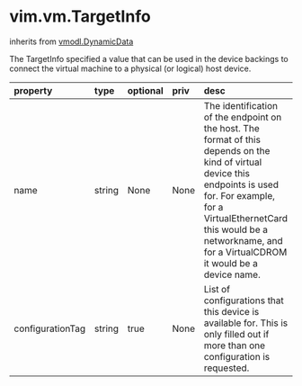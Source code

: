 vim.vm.TargetInfo
=================
inherits from [vmodl.DynamicData](docs/vmodl.DynamicData.md)


The TargetInfo specified a  value that can be used in the device backings to   connect the virtual machine to a physical (or logical) host device.

| property | type | optional | priv | desc |
|:---------|:-----|:---------|:-----|:-----|
| name | string | None | None | The identification of the endpoint on the host. The format of this depends   on the kind of virtual device this endpoints is used for. For example,   for a VirtualEthernetCard this would be a networkname, and for a VirtualCDROM   it would be a device name. |
| configurationTag | string | true | None | List of configurations that this device is available for. This is only filled   out if more than one configuration is requested. |


